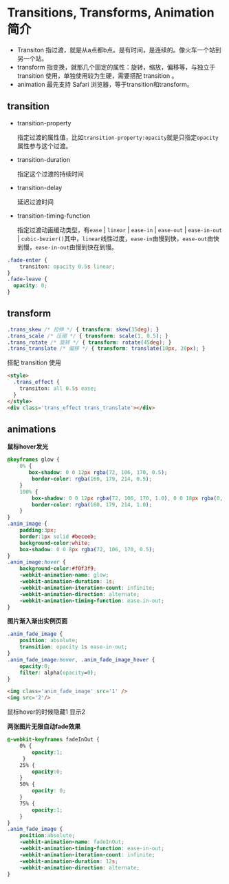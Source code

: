 # Transitions, Transforms, Animation 简介

+ Transiton 指过渡，就是从a点都b点。是有时间，是连续的。像火车一个站到另一个站。
+ transform 指变换，就那几个固定的属性：旋转，缩放，偏移等，与独立于transition 使用，单独使用较为生硬，需要搭配 transition 。
+ animation 最先支持 Safari 浏览器，等于transition和transform。

## transition

- transition-property

  指定过渡的属性值，比如`transition-property:opacity`就是只指定`opacity`属性参与这个过渡。

- transition-duration

  指定这个过渡的持续时间

- transition-delay

  延迟过渡时间

- transition-timing-function

  指定过渡动画缓动类型，有`ease` | `linear` | `ease-in` | `ease-out` | `ease-in-out` | `cubic-bezier()`其中，`linear`线性过度，`ease-in`由慢到快，`ease-out`由快到慢，`ease-in-out`由慢到快在到慢。

```css
.fade-enter {
	transiton: opacity 0.5s linear;
}
.fade-leave {
  opacity: 0;
}
```

##  transform

```css
.trans_skew /* 拉伸 */ { transform: skew(35deg); }
.trans_scale /* 压缩 */ { transform: scale(1, 0.5); }
.trans_rotate /* 旋转 */ { transform: rotate(45deg); }
.trans_translate /* 偏移 */ { transform: translate(10px, 20px); }
```

搭配 transition 使用

```html
<style>
  .trans_effect {
    transiton: all 0.5s ease;
  }
</style>
<div class='trans_effect trans_translate'></div>
```

## animations

**鼠标hover发光**

```css
@keyframes glow {
    0% {
       box-shadow: 0 0 12px rgba(72, 106, 170, 0.5);
        border-color: rgba(160, 179, 214, 0.5);         
    }
    100% {
        box-shadow: 0 0 12px rgba(72, 106, 170, 1.0), 0 0 18px rgba(0, 140, 255, 1.0);
        border-color: rgba(160, 179, 214, 1.0); 
    }
}
.anim_image {
    padding:3px;
    border:1px solid #beceeb;
    background-color:white;
    box-shadow: 0 0 8px rgba(72, 106, 170, 0.5);
}
.anim_image:hover {
    background-color:#f0f3f9;
    -webkit-animation-name: glow;
    -webkit-animation-duration: 1s;
    -webkit-animation-iteration-count: infinite;
    -webkit-animation-direction: alternate;
    -webkit-animation-timing-function: ease-in-out;    
}
```



**图片渐入渐出实例页面**

```css
.anim_fade_image {
    position: absolute;
    transition: opacity 1s ease-in-out;
}
.anim_fade_image:hover, .anim_fade_image_hover {
    opacity:0;
    filter: alpha(opacity=0);
}
```

```html
<img class='anim_fade_image' src='1' />
<img src='2'/>
```

鼠标hover的时候隐藏1 显示2



**两张图片无限自动fade效果**

```css
@-webkit-keyframes fadeInOut {
    0% {
        opacity:1;
     }
    25% {
        opacity:0;
    }
    50% {
        opacity: 0;    
    }
    75% {
        opacity:1;
    }
}
.anim_fade_image {
    position:absolute;    
    -webkit-animation-name: fadeInOut;
    -webkit-animation-timing-function: ease-in-out;
    -webkit-animation-iteration-count: infinite;
    -webkit-animation-duration: 12s;
    -webkit-animation-direction: alternate;
}
```

